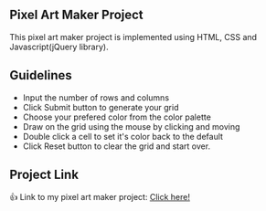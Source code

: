 ## Pixel Art Maker Project
This pixel art maker project is implemented using HTML, CSS and Javascript(jQuery library).

## Guidelines
- Input the number of rows and columns
- Click Submit button to generate your grid
- Choose your prefered color from the color palette
- Draw on the grid using the mouse by clicking and moving
- Double click a cell to set it's color back to the default
- Click Reset button to clear the grid and start over.

## Project Link
:+1: Link to my pixel art maker project: [Click here!](https://mekzy-o.github.io/)
